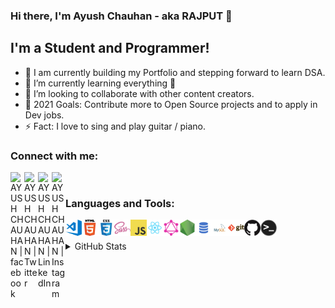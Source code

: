 ### Hi there, I'm Ayush Chauhan - aka RAJPUT  👋

## I'm a Student and Programmer!

- 🔭 I am currently building my Portfolio and stepping forward to learn DSA.
- 🌱 I’m currently learning everything 🤣
- 👯 I’m looking to collaborate with other content creators.
- 🥅 2021 Goals: Contribute more to Open Source projects and to apply in Dev jobs.
- ⚡ Fact: I love to sing and play guitar / piano.


### Connect with me:

[<img align="left" alt="AYUSH CHAUHAN | facebook" width="22px" src="https://www.flaticon.com/svg/vstatic/svg/1312/1312139.svg?token=exp=1614680377~hmac=71a46e1b24d479c8f8379f3422291622" />][facebook]
[<img align="left" alt="AYUSH CHAUHAN | Twitter" width="22px" src="https://www.flaticon.com/svg/vstatic/svg/1409/1409937.svg?token=exp=1614680598~hmac=62b022736fe54c65cb67ecb8469b7b69" />][twitter]
[<img align="left" alt="AYUSH CHAUHAN | LinkedIn" width="22px" src="https://www.flaticon.com/svg/vstatic/svg/1409/1409945.svg?token=exp=1614680672~hmac=815b4013c91b44f9dabaceabe62faa19" />][linkedin]
[<img align="left" alt="AYUSH CHAUHAN | Instagram" width="22px" src="https://www.flaticon.com/svg/vstatic/svg/2111/2111463.svg?token=exp=1614680719~hmac=a0c3e3776080eede29e72d6cab948ddc" />][instagram]

<br />

### Languages and Tools:

<img align="left" alt="Visual Studio Code" width="26px" src="https://raw.githubusercontent.com/github/explore/80688e429a7d4ef2fca1e82350fe8e3517d3494d/topics/visual-studio-code/visual-studio-code.png" />
<img align="left" alt="HTML5" width="26px" src="https://raw.githubusercontent.com/github/explore/80688e429a7d4ef2fca1e82350fe8e3517d3494d/topics/html/html.png" />
<img align="left" alt="CSS3" width="26px" src="https://raw.githubusercontent.com/github/explore/80688e429a7d4ef2fca1e82350fe8e3517d3494d/topics/css/css.png" />
<img align="left" alt="Sass" width="26px" src="https://raw.githubusercontent.com/github/explore/80688e429a7d4ef2fca1e82350fe8e3517d3494d/topics/sass/sass.png" />
<img align="left" alt="JavaScript" width="26px" src="https://raw.githubusercontent.com/github/explore/80688e429a7d4ef2fca1e82350fe8e3517d3494d/topics/javascript/javascript.png" />
<img align="left" alt="React" width="26px" src="https://raw.githubusercontent.com/github/explore/80688e429a7d4ef2fca1e82350fe8e3517d3494d/topics/react/react.png" />
<img align="left" alt="GraphQL" width="26px" src="https://raw.githubusercontent.com/github/explore/80688e429a7d4ef2fca1e82350fe8e3517d3494d/topics/graphql/graphql.png" />
<img align="left" alt="Django" width="26px" src="https://raw.githubusercontent.com/github/explore/80688e429a7d4ef2fca1e82350fe8e3517d3494d/topics/nodejs/nodejs.png" />
<img align="left" alt="SQL" width="26px" src="https://raw.githubusercontent.com/github/explore/80688e429a7d4ef2fca1e82350fe8e3517d3494d/topics/sql/sql.png" />
<img align="left" alt="MySQL" width="26px" src="https://raw.githubusercontent.com/github/explore/80688e429a7d4ef2fca1e82350fe8e3517d3494d/topics/mysql/mysql.png" />
<img align="left" alt="Git" width="26px" src="https://raw.githubusercontent.com/github/explore/80688e429a7d4ef2fca1e82350fe8e3517d3494d/topics/git/git.png" />
<img align="left" alt="GitHub" width="26px" src="https://raw.githubusercontent.com/github/explore/78df643247d429f6cc873026c0622819ad797942/topics/github/github.png" />
<img align="left" alt="Terminal" width="26px" src="https://raw.githubusercontent.com/github/explore/80688e429a7d4ef2fca1e82350fe8e3517d3494d/topics/terminal/terminal.png" />

<br />
<br />




<details>
  <summary> GitHub Stats</summary>

  <img align="left" alt="Ayush's GitHub Stats" src="https://github-readme-stats.vercel.app/api?username=Ayushchauhan009&show_icons=true&hide_border=true&theme=radical" />

</details>


[twitter]: https://twitter.com/AyushChauhan087
[facebook]:https://www.facebook.com/ayush.chauhan.31149359
[instagram]: https://www.instagram.com/ayushchauhanrajput/
[linkedin]: https://www.linkedin.com/in/ayush-chauhan-79167a1b3/

